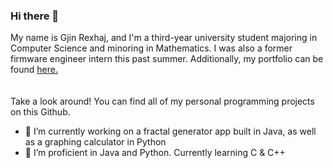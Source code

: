 ### Hi there 👋

My name is Gjin Rexhaj, and I'm a third-year university student majoring in Computer Science and minoring in Mathematics. I was also a former firmware engineer intern this past summer. Additionally, my portfolio can be found [here.](https://gjinrexhaj.github.io/) 
\
\
\
Take a look around! You can find all of my personal programming projects on this Github.

- 🔭 I’m currently working on a fractal generator app built in Java, as well as a graphing calculator in Python
- 🌱 I’m proficient in Java and Python. Currently learning C & C++

<!--
**GjinRexhaj/GjinRexhaj** is a ✨ _special_ ✨ repository because its `README.md` (this file) appears on your GitHub profile.

Here are some ideas to get you started:

- 🔭 I’m currently working on ...
- 🌱 I’m currently learning ...
- 👯 I’m looking to collaborate on ...
- 🤔 I’m looking for help with ...
- 💬 Ask me about ...
- 📫 How to reach me: ...
- 😄 Pronouns: ...
- ⚡ Fun fact: ...
-->
